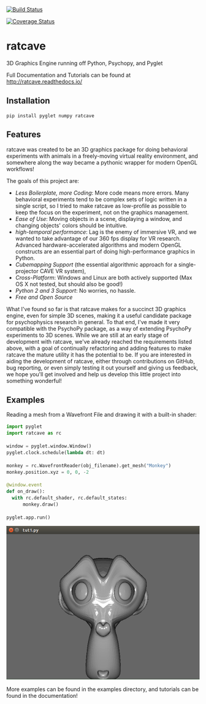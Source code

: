 [![Build Status](https://travis-ci.org/ratcave/ratcave.svg?branch=master)](https://travis-ci.org/ratcave/ratcave)

[![Coverage Status](https://coveralls.io/repos/github/neuroneuro15/ratcave/badge.svg?branch=master)](https://coveralls.io/github/neuroneuro15/ratcave?branch=master)



# ratcave
3D Graphics Engine running off Python, Psychopy, and Pyglet

Full Documentation and Tutorials can be found at http://ratcave.readthedocs.io/


## Installation
```
pip install pyglet numpy ratcave
```

## Features

ratcave was created to be an 3D graphics package for doing behavioral experiments with animals in a freely-moving virtual reality environment, and
somewhere along the way became a pythonic wrapper for modern OpenGL workflows!

The goals of this project are:

  - *Less Boilerplate, more Coding*: More code means more errors.  Many behavioral experiments tend to be complex sets of logic written in a single script, so I tried to make ratcave as low-profile as possible to keep the focus on the experiment, not on the graphics management.
  - *Ease of Use*: Moving objects in a scene, displaying a window, and changing objects' colors should be intuitive.
  - *high-temporal performance*: Lag is the enemy of immersive VR, and we wanted to take advantage of our 360 fps display for VR research.  Advanced hardware-accelerated algorithms and modern OpenGL constructs are an essential part of doing high-performance graphics in Python.
  - *Cubemapping Support* (the essential algorithmic approach for a single-projector CAVE VR system),
  - *Cross-Platform*: Windows and Linux are both actively supported (Max OS X not tested, but should also be good!)
  - *Python 2 and 3 Support*: No worries, no hassle.
  - *Free and Open Source*


What I've found so far is that ratcave makes for a succinct 3D graphics engine, even for simple 3D scenes, making it a useful candidate package for psychophysics research in general.
To that end, I've made it very compatible with the PsychoPy package, as a way of extending PsychoPy experiments to 3D scenes.
While we are still at an early stage of development with ratcave, we've already reached the requirements listed above, with a goal of continually refactoring and adding features to make ratcave the mature utility it has the potential to be.  If you are interested in aiding the development of ratcave, either through contributions on GitHub, bug reporting, or even simply testing it out yourself and giving us feedback, we hope you'll get involved and help us develop this little project into something wonderful!

## Examples

Reading a mesh from a Wavefront File and drawing it with a built-in shader:

```python
import pyglet
import ratcave as rc

window = pyglet.window.Window()
pyglet.clock.schedule(lambda dt: dt)

monkey = rc.WavefrontReader(obj_filename).get_mesh("Monkey")
monkey.position.xyz = 0, 0, -2

@window.event
def on_draw():
  with rc.default_shader, rc.default_states:
      monkey.draw()

pyglet.app.run()
```

![Image](./docs/_static/tut1_gray_monkey.png)

More examples can be found in the examples directory, and tutorials can be found in the documentation!
